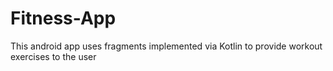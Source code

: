 # Fitness-App

This android app uses fragments implemented via Kotlin to provide workout exercises to the user
